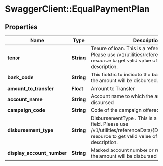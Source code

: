 # SwaggerClient::EqualPaymentPlan

## Properties
Name | Type | Description | Notes
------------ | ------------- | ------------- | -------------
**tenor** | **String** | Tenure of loan. This is a reference data field. Please use /v1/utilities/referenceData/{tenor} resource to get valid value of this field with description. | [optional] 
**bank_code** | **String** | This field is to indicate the bank code to which the amount will be disbursed. | [optional] 
**amount_to_transfer** | **Float** | Amount to Transfer | [optional] 
**account_name** | **String** | Account name to which the amount will be disbursed | [optional] 
**campaign_code** | **String** | Code of the campaign offered to the channel. | [optional] 
**disbursement_type** | **String** | DisbursementType . This is a reference data field. Please use /v1/utilities/referenceData/{DisbursementOption} resource to get valid value of this field with description. | [optional] 
**display_account_number** | **String** | Masked account number or reference to which the amount will be disbursed | [optional] 

